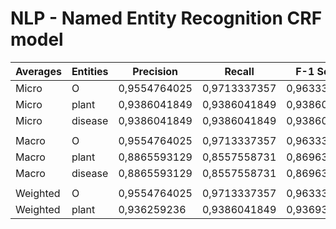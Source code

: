 # NLP - Named Entity Recognition CRF model

| Averages | Entities | Precision    | Recall       | F-1 Scores   |
| -------- | -------- | ------------ | ------------ | ------------ |
| Micro    | O        | 0,9554764025 | 0,9713337357 | 0,9633398174 |
| Micro    | plant    | 0,9386041849 | 0,9386041849 | 0,9386041849 |
| Micro    | disease  | 0,9386041849 | 0,9386041849 | 0,9386041849 |
|          |          |              |              |              |
| Macro    | O        | 0,9554764025 | 0,9713337357 | 0,9633398174 |
| Macro    | plant    | 0,8865593129 | 0,8557558731 | 0,8696352184 |
| Macro    | disease  | 0,8865593129 | 0,8557558731 | 0,8696352184 |
|          |          |              |              |              |
| Weighted | O        | 0,9554764025 | 0,9713337357 | 0,9633398174 |
| Weighted | plant    | 0,936259236  | 0,9386041849 | 0,9369350301 |
